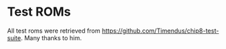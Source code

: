 # Test ROMs

All test roms were retrieved from https://github.com/Timendus/chip8-test-suite. Many thanks to him.
